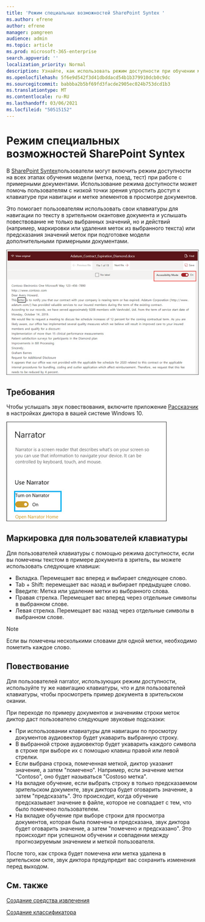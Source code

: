 ```yaml
---
title: 'Режим специальных возможностей SharePoint Syntex '
ms.author: efrene
author: efrene
manager: pamgreen
audience: admin
ms.topic: article
ms.prod: microsoft-365-enterprise
search.appverid: ''
localization_priority: Normal
description: Узнайте, как использовать режим доступности при обучении модели в SharePoint Syntex.
ms.openlocfilehash: 5f6e9d542f3d41dbddacd54b1b379910dcb0c9dc
ms.sourcegitcommit: babbba2b5bf69fd3facde2905ec024b753dcd1b3
ms.translationtype: MT
ms.contentlocale: ru-RU
ms.lasthandoff: 03/06/2021
ms.locfileid: "50515152"
---
```

# <a name="sharepoint-syntex-accessibility-mode"></a>Режим специальных возможностей SharePoint Syntex

В [SharePoint Syntex](index.md)пользователи могут включить режим доступности на всех этапах обучения модели (метка, поезд, тест) при работе с примерными документами. Использование режима доступности может помочь пользователям с низкой точки зрения упростить доступ к клавиатуре при навигации и метке элементов в просмотре документов.

Это помогает пользователям использовать свои клавиатуры для навигации по тексту в зрительном окантовке документа и услышать повествование не только выбранных значений, но и действий (например, маркировки или удаления меток из выбранного текста) или предсказания значений меток при подготовке модели дополнительными примерными документами. 


![Режим доступности](../media/content-understanding/accessibility-mode.png)

## <a name="requirements"></a>Требования

Чтобы услышать звук повествования, включите приложение [Рассказчик](https://support.microsoft.com/windows/complete-guide-to-narrator-e4397a0d-ef4f-b386-d8ae-c172f109bdb1) в настройках диктора в вашей системе Windows 10.

![Включив рассказчик](../media/content-understanding/narrator-settings.png)

## <a name="labeling-for-keyboard-users"></a>Маркировка для пользователей клавиатуры

Для пользователей клавиатуры с помощью режима доступности, если вы помечены текстом в примере документа в зритель, вы можете использовать следующие клавиши:

- Вкладка. Перемещает вас вперед и выбирает следующее слово.
- Tab + Shift: перемещает вас назад и выбирает предыдущее слово.
- Введите: Метка или удаление метки из выбранного слова.
- Правая стрелка. Перемещает вас вперед через отдельные символы в выбранном слове.
- Левая стрелка. Перемещает вас назад через отдельные символы в выбранном слове.

> [!NOTE]
> Если вы помечены несколькими словами для одной метки, необходимо пометить каждое слово.


## <a name="narration"></a>Повествование

Для пользователей narrator, использующих режим доступности, используйте ту же навигацию клавиатуры, что и для пользователей клавиатуры, чтобы просмотреть пример документа в зрительском окании.

При переходе по примеру документов и значениям строки меток диктор даст пользователю следующие звуковые подсказки:

- При использовании клавиатуры для навигации по просмотру документов аудиовектор будет укаварить выбранную строку.
- В выбранной строке аудиовектор будет укаварить каждого символа в строке при выборе их с помощью клавиш правой или левой стрелки.
- Если выбрана строка, помеченная меткой, диктор указанит значение, а затем "помечено".  Например, если значение метки "Contoso", оно будет называться "Costoso метка". 
- На вкладке обучение, если выбрать строку в только предсказаемом зрительском документе, звук диктора будет оговарить значение, а затем "предсказать". Это происходит, когда обучение предсказывает значение в файле, которое не совпадает с тем, что было помечено пользователем.
- На вкладке обучение при выборе строки для просмотра документов, которая была помечена и предсказана, звук диктора будет оговарить значение, а затем "помечено и предсказано". Это происходит при успешном обучении и совпадении между прогнозируемым значением и меткой пользователя.



После того, как строка будет помечена или метка удалена в зрительском окте, звук диктора предупредит вас сохранить изменения перед выходом.

## <a name="see-also"></a>См. также

[Создание средства извлечения](create-an-extractor.md)</br>

[Создание классификатора](create-a-classifier.md)</br>










 


  
  



